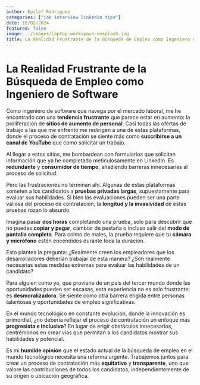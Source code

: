 ```yaml
---
author: Epilef Rodriguez
categories: ["job interview linkedin tips"]
date: 16/02/2024
featured: false
image: ../images/laptop-workspace-unsplash.jpg
title: La Realidad Frustrante de la Búsqueda de Empleo como Ingeniero de Software
---
```


# La Realidad Frustrante de la Búsqueda de Empleo como Ingeniero de Software

Como ingeniero de software que navega por el mercado laboral, me he encontrado con una **tendencia frustrante** que parece estar en aumento: la proliferación de **sitios de aumento de personal**. Casi todas las ofertas de trabajo a las que me enfrento me redirigen a una de estas plataformas, donde el proceso de contratación se siente más como **suscribirse a un canal de YouTube** que como solicitar un trabajo.

Al llegar a estos sitios, me bombardean con formularios que solicitan información que ya he completado meticulosamente en LinkedIn. Es **redundante** y **consumidor de tiempo**, añadiendo barreras innecesarias al proceso de solicitud.

Pero las frustraciones no terminan ahí. Algunas de estas plataformas someten a los candidatos a **pruebas privadas largas**, supuestamente para evaluar sus habilidades. Si bien las evaluaciones pueden ser una parte valiosa del proceso de contratación, la **longitud y la invasividad** de estas pruebas rozan lo absurdo.

Imagina pasar **dos horas** completando una prueba, solo para descubrir que no puedes **copiar y pegar**, cambiar de pestaña o incluso salir del **modo de pantalla completa**. Para colmo de males, la prueba requiere que tu **cámara y micrófono** estén encendidos durante toda la duración.

Esto plantea la pregunta: ¿Realmente creen los empleadores que los desarrolladores deberían trabajar de esta manera? ¿Son realmente necesarias estas medidas extremas para evaluar las habilidades de un candidato?

Para alguien como yo, que proviene de un país del tercer mundo donde las oportunidades pueden ser escasas, esta experiencia no es solo frustrante; es **desmoralizadora**. Se siente como otra barrera erigida entre personas talentosas y oportunidades de empleo significativas.

En el mundo tecnológico en constante evolución, donde la innovación es primordial, ¿no debería reflejar el proceso de contratación un enfoque más **progresista e inclusivo**? En lugar de erigir obstáculos innecesarios, centrémonos en crear vías que permitan a los candidatos mostrar sus habilidades y potencial.

Es mi **humilde opinión** que el estado actual de la búsqueda de empleo en el mundo tecnológico necesita una reforma urgente. Trabajemos juntos para crear un proceso de contratación más **equitativo** y **transparente**, uno que valore las contribuciones de todos los candidatos, independientemente de su origen o ubicación geográfica.
